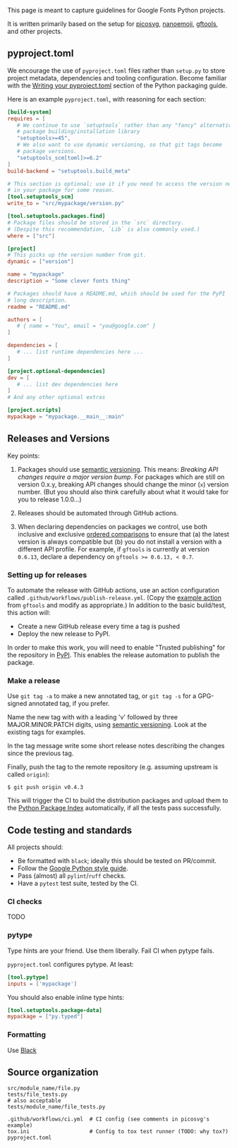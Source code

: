 This page is meant to capture guidelines for Google Fonts Python projects.

It is written primarily based on the setup for [picosvg](https://github.com/googlefonts/picosvg), [nanoemoji](https://github.com/googlefonts/nanoemoji), [gftools](https://github.com/googlefonts/gftools), and other projects.

## pyproject.toml

We encourage the use of `pyproject.toml` files rather than `setup.py` to store project metadata, dependencies and tooling configuration. Become familiar with the [Writing your pyproject.toml](https://packaging.python.org/en/latest/guides/writing-pyproject-toml/) section of the Python packaging guide.

Here is an example `pyproject.toml`, with reasoning for each section:


```toml
[build-system]
requires = [
   # We continue to use `setuptools` rather than any "fancy" alternative
   # package building/installation library
   "setuptools>=45",
   # We also want to use dynamic versioning, so that git tags become
   # package versions.
   "setuptools_scm[toml]>=6.2"
]
build-backend = "setuptools.build_meta"

# This section is optional; use it if you need to access the version number
# in your package for some reason.
[tool.setuptools_scm]
write_to = "src/mypackage/version.py"

[tool.setuptools.packages.find]
# Package files should be stored in the `src` directory.
# (Despite this recommendation, `Lib` is also commonly used.)
where = ["src"]

[project]
# This picks up the version number from git.
dynamic = ["version"]

name = "mypackage"
description = "Some clever fonts thing"

# Packages should have a README.md, which should be used for the PyPI
# long description.
readme = "README.md"

authors = [ 
   # { name = "You", email = "you@google.com" }
]

dependencies = [
   # ... list runtime dependencies here ...
]

[project.optional-dependencies]
dev = [
   # ... list dev dependencies here
]
# And any other optional extras

[project.scripts]
mypackage = "mypackage.__main__:main"
```

## Releases and Versions

Key points:

1. Packages should use [semantic versioning](https://semver.org). This means: *Breaking API changes require a major version bump*. For packages which are still on version 0.x.y, breaking API changes should change the minor (`x`) version number. (But you should also think carefully about what it would take for you to release 1.0.0...)

2. Releases should be automated through GitHub actions.

3. When declaring dependencies on packages we control, use both inclusive and exclusive [ordered comparisons](https://packaging.python.org/en/latest/specifications/version-specifiers/#inclusive-ordered-comparison) to ensure that (a) the latest version is always compatible but (b) you do not install a version with a different API profile. For example, if `gftools` is currently at version `0.6.13`, declare a dependency on `gftools >= 0.6.13, < 0.7`.

### Setting up for releases

To automate the release with GitHub actions, use an action configuration
called `.github/workflows/publish-release.yml`. (Copy the [example action](https://github.com/googlefonts/gftools/blob/main/.github/workflows/publish-release.yml) from `gftools` and modify as appropriate.) In addition to the basic build/test, this action will:

* Create a new GitHub release every time a tag is pushed
* Deploy the new release to PyPI.

In order to make this work, you will need to enable "Trusted publishing" for the repository in [PyPI](https://pypi.org/manage/projects/). This enables the release automation to publish the package.

### Make a release

Use `git tag -a` to make a new annotated tag, or `git tag -s` for a GPG-signed annotated tag, if you prefer.

Name the new tag with with a leading 'v' followed by three MAJOR.MINOR.PATCH digits, using [semantic versioning](https://semver.org/). Look at the existing tags for examples.

In the tag message write some short release notes describing the changes since the previous tag.

Finally, push the tag to the remote repository (e.g. assuming upstream is called `origin`):

```
$ git push origin v0.4.3
```

This will trigger the CI to build the distribution packages and upload them to the [Python Package Index](https://pypi.org/project/gftools/) automatically, if all the tests pass successfully. 

## Code testing and standards

All projects should:

* Be formatted with `black`; ideally this should be tested on PR/commit.
* Follow the [Google Python style guide](https://google.github.io/styleguide/pyguide.html).
* Pass (almost) all `pylint`/`ruff` checks.
* Have a `pytest` test suite, tested by the CI. 

### CI checks

TODO

### pytype

Type hints are your friend. Use them liberally. Fail CI when pytype fails.

`pyproject.toml` configures pytype. At least:

```toml
[tool.pytype]
inputs = ['mypackage']
```

You should also enable inline type hints:

```toml
[tool.setuptools.package-data]
mypackage = ["py.typed"]
```

### Formatting

Use [Black](https://github.com/psf/black)

## Source organization

```
src/module_name/file.py
tests/file_tests.py
# also acceptable
tests/module_name/file_tests.py

.github/workflows/ci.yml  # CI config (see comments in picosvg's example)
tox.ini                   # Config to tox test runner (TODO: why tox?)
pyproject.toml
```
